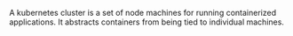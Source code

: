 A kubernetes cluster is a set of node machines for running containerized applications. It abstracts containers from being tied to individual machines.
